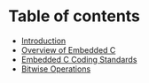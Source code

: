 # Table of contents

* [Introduction](README.md)
* [Overview of Embedded C](Embedded\_C.md)
* [Embedded C Coding Standards](embedded-c-coding-standards.md)
* [Bitwise Operations](bitwise-operations.md)
